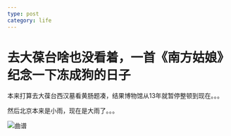 ```yaml
---
type: post
category: life
---
```

# 去大葆台啥也没看着，一首《南方姑娘》纪念一下冻成狗的日子

本来打算去大葆台西汉墓看黄肠题凑，结果博物馆从13年就暂停整顿到现在。。。

然后北京本来是小雨，现在是大雨了。。。

![曲谱](http://ww1.sinaimg.cn/large/89d0a2e1ly1fiykhcn9btj20zk2kjdj7.jpg)
